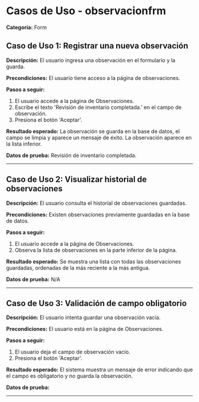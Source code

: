 # Casos de Uso - observacionfrm

**Categoría:** Form

## Caso de Uso 1: Registrar una nueva observación

**Descripción:** El usuario ingresa una observación en el formulario y la guarda.

**Precondiciones:**
El usuario tiene acceso a la página de observaciones.

**Pasos a seguir:**
1. El usuario accede a la página de Observaciones.
2. Escribe el texto 'Revisión de inventario completada.' en el campo de observación.
3. Presiona el botón 'Aceptar'.

**Resultado esperado:**
La observación se guarda en la base de datos, el campo se limpia y aparece un mensaje de éxito. La observación aparece en la lista inferior.

**Datos de prueba:**
Revisión de inventario completada.

---

## Caso de Uso 2: Visualizar historial de observaciones

**Descripción:** El usuario consulta el historial de observaciones guardadas.

**Precondiciones:**
Existen observaciones previamente guardadas en la base de datos.

**Pasos a seguir:**
1. El usuario accede a la página de Observaciones.
2. Observa la lista de observaciones en la parte inferior de la página.

**Resultado esperado:**
Se muestra una lista con todas las observaciones guardadas, ordenadas de la más reciente a la más antigua.

**Datos de prueba:**
N/A

---

## Caso de Uso 3: Validación de campo obligatorio

**Descripción:** El usuario intenta guardar una observación vacía.

**Precondiciones:**
El usuario está en la página de Observaciones.

**Pasos a seguir:**
1. El usuario deja el campo de observación vacío.
2. Presiona el botón 'Aceptar'.

**Resultado esperado:**
El sistema muestra un mensaje de error indicando que el campo es obligatorio y no guarda la observación.

**Datos de prueba:**


---

